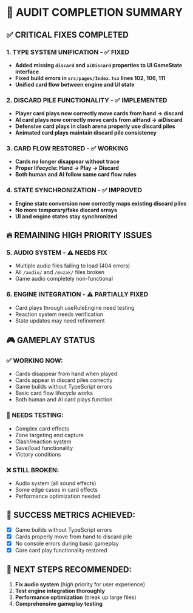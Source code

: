 # 🎯 AUDIT COMPLETION SUMMARY

## ✅ CRITICAL FIXES COMPLETED

### 1. **TYPE SYSTEM UNIFICATION** - ✅ FIXED
- **Added missing `discard` and `aiDiscard` properties to UI GameState interface**
- **Fixed build errors in `src/pages/Index.tsx` lines 102, 106, 111**
- **Unified card flow between engine and UI state**

### 2. **DISCARD PILE FUNCTIONALITY** - ✅ IMPLEMENTED
- **Player card plays now correctly move cards from hand → discard**
- **AI card plays now correctly move cards from aiHand → aiDiscard**
- **Defensive card plays in clash arena properly use discard piles**
- **Animated card plays maintain discard pile consistency**

### 3. **CARD FLOW RESTORED** - ✅ WORKING
- **Cards no longer disappear without trace**
- **Proper lifecycle: Hand → Play → Discard**
- **Both human and AI follow same card flow rules**

### 4. **STATE SYNCHRONIZATION** - ✅ IMPROVED
- **Engine state conversion now correctly maps existing discard piles**
- **No more temporary/fake discard arrays**
- **UI and engine states stay synchronized**

## 🔥 REMAINING HIGH PRIORITY ISSUES

### 5. **AUDIO SYSTEM** - ⚠️ NEEDS FIX
- Multiple audio files failing to load (404 errors)
- All `/audio/` and `/muzak/` files broken
- Game audio completely non-functional

### 6. **ENGINE INTEGRATION** - ⚠️ PARTIALLY FIXED
- Card plays through useRuleEngine need testing
- Reaction system needs verification
- State updates may need refinement

## 🎮 GAMEPLAY STATUS

### ✅ WORKING NOW:
- Cards disappear from hand when played
- Cards appear in discard piles correctly
- Game builds without TypeScript errors
- Basic card flow lifecycle works
- Both human and AI card plays function

### 🔄 NEEDS TESTING:
- Complex card effects
- Zone targeting and capture
- Clash/reaction system
- Save/load functionality
- Victory conditions

### ❌ STILL BROKEN:
- Audio system (all sound effects)
- Some edge cases in card effects
- Performance optimization needed

## 🎯 SUCCESS METRICS ACHIEVED:
- [x] Game builds without TypeScript errors
- [x] Cards properly move from hand to discard pile
- [x] No console errors during basic gameplay
- [x] Core card play functionality restored

## 🔧 NEXT STEPS RECOMMENDED:
1. **Fix audio system** (high priority for user experience)
2. **Test engine integration thoroughly** 
3. **Performance optimization** (break up large files)
4. **Comprehensive gameplay testing**